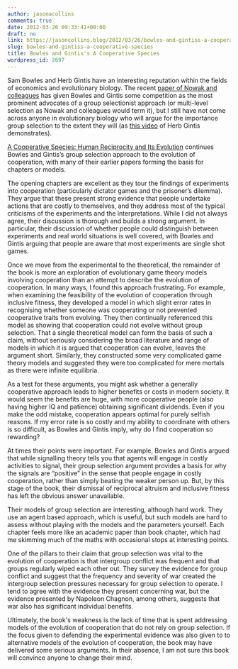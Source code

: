 ```yaml
---
author: jasonacollins
comments: true
date: 2012-03-26 09:33:41+00:00
draft: no
link: https://jasoncollins.blog/2012/03/26/bowles-and-gintiss-a-cooperative-species/
slug: bowles-and-gintiss-a-cooperative-species
title: Bowles and Gintis's A Cooperative Species
wordpress_id: 2697
---
```


Sam Bowles and Herb Gintis have an interesting reputation within the fields of economics and evolutionary biology. The recent [paper of Nowak and colleagues](http://www.nature.com/nature/journal/v466/n7310/full/nature09205.html) has given Bowles and Gintis some competition as the most prominent advocates of a group selectionist approach (or multi-level selection as Nowak and colleagues would term it), but I still have not come across anyone in evolutionary biology who will argue for the importance group selection to the extent they will (as [this video](http://vimeo.com/8179607) of Herb Gintis demonstrates).

[A Cooperative Species: Human Reciprocity and Its Evolution](http://www.amazon.com/gp/product/B0050PADW0/ref=as_li_ss_tl?ie=UTF8&tag=evolvieconom-20&linkCode=as2&camp=1789&creative=390957&creativeASIN=B0050PADW0) continues Bowles and Gintis’s group selection approach to the evolution of cooperation, with many of their earlier papers forming the basis for chapters or models.

The opening chapters are excellent as they tour the findings of experiments into cooperation (particularly dictator games and the prisoner’s dilemma). They argue that these present strong evidence that people undertake actions that are costly to themselves, and they address most of the typical criticisms of the experiments and the interpretations. While I did not always agree, their discussion is thorough and builds a strong argument. In particular, their discussion of whether people could distinguish between experiments and real world situations is well covered, with Bowles and Gintis arguing that people are aware that most experiments are single shot games.

Once we move from the experimental to the theoretical, the remainder of the book is more an exploration of evolutionary game theory models involving cooperation than an attempt to describe the evolution of cooperation. In many ways, I found this approach frustrating. For example, when examining the feasibility of the evolution of cooperation through inclusive fitness, they developed a model in which slight error rates in recognising whether someone was cooperating or not prevented cooperative traits from evolving. They then continually referenced this model as showing that cooperation could not evolve without group selection. That a single theoretical model can form the basis of such a claim, without seriously considering the broad literature and range of models in which it is argued that cooperation can evolve, leaves the argument short. Similarly, they constructed some very complicated game theory models and suggested they were too complicated for mere mortals as there were infinite equilibria.

As a test for these arguments, you might ask whether a generally cooperative approach leads to higher benefits or costs in modern society. It would seem the benefits are huge, with more cooperative people (also having higher IQ and patience) obtaining significant dividends. Even if you make the odd mistake, cooperation appears optimal for purely selfish reasons. If my error rate is so costly and my ability to coordinate with others is so difficult, as Bowles and Gintis imply, why do I find cooperation so rewarding?

At times their points were important. For example, Bowles and Gintis argued that while signalling theory tells you that agents will engage in costly activities to signal, their group selection argument provides a basis for why the signals are “positive” in the sense that people engage in costly cooperation, rather than simply beating the weaker person up. But, by this stage of the book, their dismissal of reciprocal altruism and inclusive fitness has left the obvious answer unavailable.

Their models of group selection are interesting, although hard work. They use an agent based approach, which is useful, but such models are hard to assess without playing with the models and the parameters yourself. Each chapter feels more like an academic paper than book chapter, which had me skimming much of the maths with occasional stops at interesting points.

One of the pillars to their claim that group selection was vital to the evolution of cooperation is that intergroup conflict was frequent and that groups regularly wiped each other out. They survey the evidence for group conflict and suggest that the frequency and severity of war created the intergroup selection pressures necessary for group selection to operate. I tend to agree with the evidence they present concerning war, but the evidence presented by Napoleon Chagnon, among others, suggests that war also has significant individual benefits.

Ultimately, the book's weakness is the lack of time that is spent addressing models of the evolution of cooperation that do not rely on group selection. If the focus given to defending the experimental evidence was also given to to alternative models of the evolution of cooperation, the book may have delivered some serious arguments. In their absence, I am not sure this book will convince anyone to change their mind.
